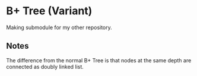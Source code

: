 # B+ Tree (Variant)

Making submodule for my other repository.

## Notes

The difference from the normal B+ Tree is that nodes at the same depth are connected as doubly linked list.
